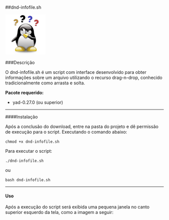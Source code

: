 ##dnd-infofile.sh

![dndinfo-file](https://raw.githubusercontent.com/shellscriptx/dnd-infofile/master/ask.png)

###Descrição

O dnd-infofile.sh é um script com interface desenvolvido para obter informações sobre um arquivo utilizando o recurso drag-n-drop, conhecido tradicionalmente como arrasta e solta.

**Pacote requerido:**

* yad-0.27.0 (ou superior)

***

####Instalação

Após a conclusão do download, entre na pasta do projeto e dê permissão de execução para o script. Executando o comando abaixo:

```
chmod +x dnd-infofile.sh
```

Para executar o script:

```
./dnd-infofile.sh
```

ou

```
bash dnd-infofile.sh
```

***

#### Uso

Após a execução do script será exibida uma pequena janela no canto superior esquerdo da tela, como a imagem a seguir:

